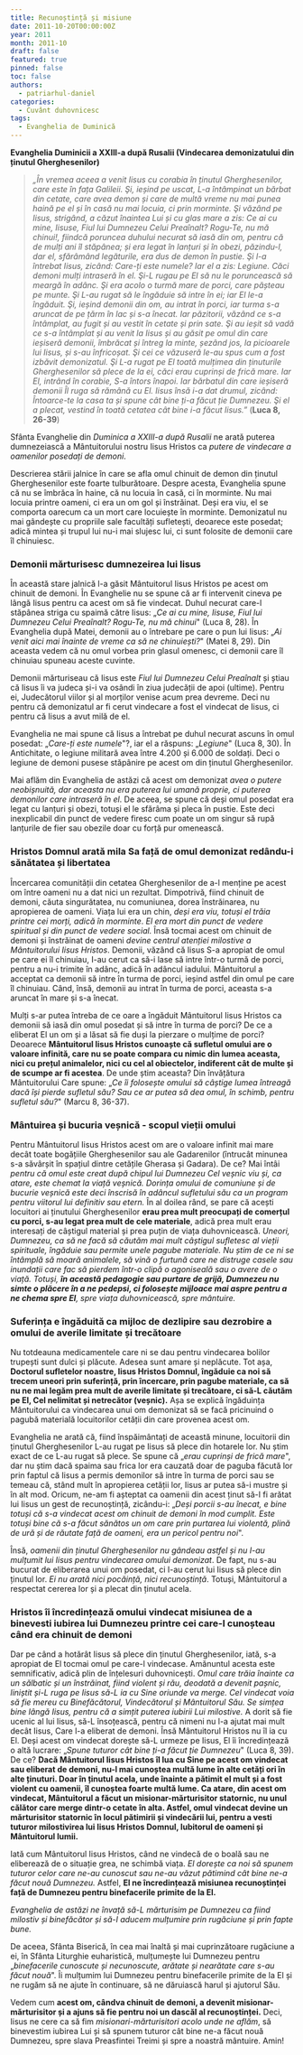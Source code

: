 ```yaml
---
title: Recunoștință și misiune
date: 2011-10-20T00:00:00Z
year: 2011
month: 2011-10
draft: false
featured: true
pinned: false
toc: false
authors:
  - patriarhul-daniel  
categories:
  - Cuvânt duhovnicesc
tags:
  - Evanghelia de Duminică
---
```

**Evanghelia Duminicii a XXIII-a după Rusalii (Vindecarea demonizatului din ținutul Gherghesenilor)**

> _„În vremea aceea a venit Iisus cu corabia în ținutul Gherghesenilor, care este în fața Galileii. Şi, ieșind pe uscat, L-a întâmpinat un bărbat din cetate, care avea demon și care de multă vreme nu mai punea haină pe el și în casă nu mai locuia, ci prin morminte. Şi văzând pe Iisus, strigând, a căzut înaintea Lui și cu glas mare a zis: Ce ai cu mine, Iisuse, Fiul lui Dumnezeu Celui Preaînalt? Rogu-Te, nu mă chinui!, fiindcă poruncea duhului necurat să iasă din om, pentru că de mulți ani îl stăpânea; și era legat în lanțuri și în obezi, păzindu-l, dar el, sfărâmând legăturile, era dus de demon în pustie. Şi l-a întrebat Iisus, zicând: Care-ți este numele? Iar el a zis: Legiune. Căci demoni mulți intraseră în el. Şi-L rugau pe El să nu le poruncească să meargă în adânc. Şi era acolo o turmă mare de porci, care pășteau pe munte. Şi L-au rugat să le îngăduie să intre în ei; iar El le-a îngăduit. Şi, ieșind demonii din om, au intrat în porci, iar turma s-a aruncat de pe țărm în lac și s-a înecat. Iar păzitorii, văzând ce s-a întâmplat, au fugit și au vestit în cetate și prin sate. Şi au ieșit să vadă ce s-a întâmplat și au venit la Iisus și au găsit pe omul din care ieșiseră demonii, îmbrăcat și întreg la minte, șezând jos, la picioarele lui Iisus, și s-au înfricoșat. Şi cei ce văzuseră le-au spus cum a fost izbăvit demonizatul. Şi L-a rugat pe El toată mulțimea din ținuturile Gherghesenilor să plece de la ei, căci erau cuprinși de frică mare. Iar El, intrând în corabie, S-a întors înapoi. Iar bărbatul din care ieșiseră demonii Îl ruga să rămână cu El. Iisus însă i-a dat drumul, zicând: Întoarce-te la casa ta și spune cât bine ți-a făcut ție Dumnezeu. Şi el a plecat, vestind în toată cetatea cât bine i-a făcut Iisus.”_ (**Luca 8, 26-39**)

Sfânta Evanghelie din _Duminica a XXIII-a după Rusalii_ ne arată puterea dumnezeiască a Mântuitorului nostru Iisus Hristos ca _putere de vindecare a oamenilor posedați de demoni_.

Descrierea stării jalnice în care se afla omul chinuit de demon din ținutul Gherghesenilor este foarte tulburătoare. Despre acesta, Evanghelia spune că nu se îmbrăca în haine, că nu locuia în casă, ci în morminte. Nu mai locuia printre oameni, ci era un om gol și înstrăinat. Deși era viu, el se comporta oarecum ca un mort care locuiește în morminte. Demonizatul nu mai gândește cu propriile sale facultăți sufletești, deoarece este posedat; adică mintea și trupul lui nu-i mai slujesc lui, ci sunt folosite de demonii care îl chinuiesc.

### Demonii mărturisesc dumnezeirea lui Iisus

În această stare jalnică l-a găsit Mântuitorul Iisus Hristos pe acest om chinuit de demoni. În Evanghelie nu se spune că ar fi intervenit cineva pe lângă Iisus pentru ca acest om să fie vindecat. Duhul necurat care-l stăpânea striga cu spaimă către Iisus: „_Ce ai cu mine, Iisuse, Fiul lui Dumnezeu Celui Preaînalt? Rogu-Te, nu mă chinui_" (Luca 8, 28). În Evanghelia după Matei, demonii au o întrebare pe care o pun lui Iisus: „_Ai venit aici mai înainte de vreme ca să ne chinuiești?_" (Matei 8, 29). Din aceasta vedem că nu omul vorbea prin glasul omenesc, ci demonii care îl chinuiau spuneau aceste cuvinte.

Demonii mărturiseau că Iisus este _Fiul lui Dumnezeu Celui Preaînalt_ și știau că Iisus îi va judeca și-i va osândi în ziua judecății de apoi (ultime). Pentru ei, Judecătorul viilor și al morților venise acum prea devreme. Deci nu pentru că demonizatul ar fi cerut vindecare a fost el vindecat de Iisus, ci pentru că Iisus a avut milă de el.

Evanghelia ne mai spune că Iisus a întrebat pe duhul necurat ascuns în omul posedat: „_Care-ți este numele_"?, iar el a răspuns: „_Legiune_" (Luca 8, 30). În Antichitate, o legiune militară avea între 4.200 și 6.000 de soldați. Deci o legiune de demoni pusese stăpânire pe acest om din ținutul Gherghesenilor.

Mai aflăm din Evanghelia de astăzi că acest om demonizat _avea o putere neobișnuită, dar aceasta nu era puterea lui umană proprie, ci puterea demonilor care intraseră în el_. De aceea, se spune că deși omul posedat era legat cu lanțuri și obezi, totuși el le sfărâma și pleca în pustie. Este deci inexplicabil din punct de vedere firesc cum poate un om singur să rupă lanțurile de fier sau obezile doar cu forță pur omenească.

### Hristos Domnul arată mila Sa față de omul demonizat redându-i sănătatea și libertatea

Încercarea comunității din cetatea Gherghesenilor de a-l menține pe acest om între oameni nu a dat nici un rezultat. Dimpotrivă, fiind chinuit de demoni, căuta singurătatea, nu comuniunea, dorea înstrăinarea, nu apropierea de oameni. Viața lui era un chin, _deși era viu, totuși el trăia printre cei morți, adică în morminte_. _El era mort din punct de vedere spiritual și din punct de vedere social._ Însă tocmai acest om chinuit de demoni și înstrăinat de oameni _devine centrul atenției milostive a Mântuitorului Iisus Hristos_. Demonii, văzând că Iisus S-a apropiat de omul pe care ei îl chinuiau, I-au cerut ca să-i lase să intre într-o turmă de porci, pentru a nu-i trimite în adânc, adică în adâncul iadului. Mântuitorul a acceptat ca demonii să intre în turma de porci, ieșind astfel din omul pe care îl chinuiau. Când, însă, demonii au intrat în turma de porci, aceasta s-a aruncat în mare și s-a înecat.

Mulți s-ar putea întreba de ce oare a îngăduit Mântuitorul Iisus Hristos ca demonii să iasă din omul posedat și să intre în turma de porci? De ce a eliberat El un om și a lăsat să fie duși la pierzare o mulțime de porci? Deoarece **Mântuitorul Iisus Hristos cunoaște că sufletul omului are o valoare infinită, care nu se poate compara cu nimic din lumea aceasta, nici cu prețul animalelor, nici cu cel al obiectelor, indiferent cât de multe și de scumpe ar fi acestea**. De unde știm aceasta? Din învățătura Mântuitorului Care spune: „_Ce îi folosește omului să câștige lumea întreagă dacă își pierde sufletul său? Sau ce ar putea să dea omul, în schimb, pentru sufletul său?_" (Marcu 8, 36-37).

### Mântuirea și bucuria veșnică - scopul vieții omului

Pentru Mântuitorul Iisus Hristos acest om are o valoare infinit mai mare decât toate bogățiile Gherghesenilor sau ale Gadarenilor (întrucât minunea s-a săvârșit în spațiul dintre cetățile Gherasa și Gadara). De ce? Mai întâi _pentru că omul este creat după chipul lui Dumnezeu Cel veșnic viu și, ca atare, este chemat la viață veșnică. Dorința omului de comuniune și de bucurie veșnică este deci înscrisă în adâncul sufletului său ca un program pentru viitorul lui definitiv sau etern._ În al doilea rând, se pare că acești locuitori ai ținutului Gherghesenilor **erau prea mult preocupați de comerțul cu porci, s-au legat prea mult de cele materiale**, adică prea mult erau interesați de câștigul material și prea puțin de viața duhovnicească. _Uneori, Dumnezeu, ca să ne facă să căutăm mai mult câștigul sufletesc al vieții spirituale, îngăduie sau permite unele pagube materiale. Nu știm de ce ni se întâmplă să moară animalele, să vină o furtună care ne distruge casele sau inundații care fac să pierdem într-o clipă o agoniseală sau o avere de o viață. Totuși, **în această pedagogie sau purtare de grijă, Dumnezeu nu simte o plăcere în a ne pedepsi, ci folosește mijloace mai aspre pentru a ne chema spre El**, spre viața duhovnicească, spre mântuire._

### Suferința e îngăduită ca mijloc de dezlipire sau dezrobire a omului de averile limitate și trecătoare

Nu totdeauna medicamentele care ni se dau pentru vindecarea bolilor trupești sunt dulci și plăcute. Adesea sunt amare și neplăcute. Tot așa, **Doctorul sufletelor noastre, Iisus Hristos Domnul, îngăduie ca noi să trecem uneori prin suferință, prin încercare, prin pagube materiale, ca să nu ne mai legăm prea mult de averile limitate și trecătoare, ci să-L căutăm pe El, Cel nelimitat și netrecător (veșnic).** Așa se explică îngăduința Mântuitorului ca vindecarea unui om demonizat să se facă pricinuind o pagubă materială locuitorilor cetății din care provenea acest om.

Evanghelia ne arată că, fiind înspăimântați de această minune, locuitorii din ținutul Gherghesenilor L-au rugat pe Iisus să plece din hotarele lor. Nu știm exact de ce L-au rugat să plece. Se spune că „_erau cuprinși de frică mare_", dar nu știm dacă spaima sau frica lor era cauzată doar de paguba făcută lor prin faptul că Iisus a permis demonilor să intre în turma de porci sau se temeau că, stând mult în apropierea cetății lor, Iisus ar putea să-i mustre și în alt mod. Oricum, ne-am fi așteptat ca oamenii din acest ținut să-I fi arătat lui Iisus un gest de recunoștință, zicându-i: „_Deși porcii s-au înecat, e bine totuși că s-a vindecat acest om chinuit de demoni în mod cumplit. Este totuși bine că s-a făcut sănătos un om care prin purtarea lui violentă, plină de ură și de răutate față de oameni, era un pericol pentru noi_".

Însă, _oamenii din ținutul Gherghesenilor nu gândeau astfel și nu I-au mulțumit lui Iisus pentru vindecarea omului demonizat_. De fapt, nu s-au bucurat de eliberarea unui om posedat, ci I-au cerut lui Iisus să plece din ținutul lor. _Ei nu arată nici pocăință, nici recunoștință_. Totuși, Mântuitorul a respectat cererea lor și a plecat din ținutul acela.

### Hristos îi încredințează omului vindecat misiunea de a binevesti iubirea lui Dumnezeu printre cei care-l cunoșteau când era chinuit de demoni

Dar pe când a hotărât Iisus să plece din ținutul Gherghesenilor, iată, s-a apropiat de El tocmai omul pe care-l vindecase. Amănuntul acesta este semnificativ, adică plin de înțelesuri duhovnicești. _Omul care trăia înainte ca un sălbatic și un înstrăinat, fiind violent și rău, deodată a devenit pașnic, liniștit și-L ruga pe Iisus să-L ia cu Sine oriunde va merge. Cel vindecat voia să fie mereu cu Binefăcătorul, Vindecătorul și Mântuitorul Său. Se simțea bine lângă Iisus, pentru că a simțit puterea iubirii Lui milostive._ A dorit să fie ucenic al lui Iisus, să-L însoțească, pentru că nimeni nu l-a ajutat mai mult decât Iisus, Care l-a eliberat de demoni. Însă Mântuitorul Hristos nu îl ia cu El. Deși acest om vindecat dorește să-L urmeze pe Iisus, El îi încredințează o altă lucrare: „_Spune tuturor cât bine ți-a făcut ție Dumnezeu_" (Luca 8, 39). De ce? **Dacă Mântuitorul Iisus Hristos îl lua cu Sine pe acest om vindecat sau eliberat de demoni, nu-l mai cunoștea multă lume în alte cetăți ori în alte ținuturi. Doar în ținutul acela, unde înainte a pătimit el mult și a fost violent cu oamenii, îl cunoștea foarte multă lume. Ca atare, din acest om vindecat, Mântuitorul a făcut un misionar-mărturisitor statornic, nu unul călător care merge dintr-o cetate în alta. Astfel, omul vindecat devine un mărturisitor statornic în locul pătimirii și vindecării lui, pentru a vesti tuturor milostivirea lui Iisus Hristos Domnul, Iubitorul de oameni și Mântuitorul lumii.**

Iată cum Mântuitorul Iisus Hristos, când ne vindecă de o boală sau ne eliberează de o situație grea, ne schimbă viața. _El dorește ca noi să spunem tuturor celor care ne-au cunoscut sau ne-au văzut pătimind cât bine ne-a făcut nouă Dumnezeu._ Astfel, **El ne încredințează misiunea recunoștinței față de Dumnezeu pentru binefacerile primite de la El.**

_Evanghelia de astăzi ne învață să-L mărturisim pe Dumnezeu ca fiind milostiv și binefăcător și să-I aducem mulțumire prin rugăciune și prin fapte bune._

De aceea, Sfânta Biserică, în cea mai înaltă și mai cuprinzătoare rugăciune a ei, în Sfânta Liturghie euharistică, mulțumește lui Dumnezeu pentru „_binefacerile cunoscute și necunoscute, arătate și nearătate care s-au făcut nouă_". Îi mulțumim lui Dumnezeu pentru binefacerile primite de la El și ne rugăm să ne ajute în continuare, să ne dăruiască harul și ajutorul Său.

Vedem cum **acest om, cândva chinuit de demoni, a devenit misionar-mărturisitor și a ajuns să fie pentru noi un dascăl al recunoștinței.** Deci, Iisus ne cere ca să fim _misionari-mărturisitori acolo unde ne aflăm_, să binevestim iubirea Lui și să spunem tuturor cât bine ne-a făcut nouă Dumnezeu, spre slava Preasfintei Treimi și spre a noastră mântuire. Amin! 